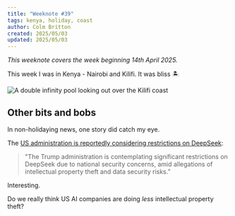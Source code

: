 ```yaml
---
title: "Weeknote #39"
tags: kenya, holiday, coast
author: Colm Britton
created: 2025/05/03
updated: 2025/05/03
---
```


*This weeknote covers the week beginning 14th April 2025.*

This week I was in Kenya - Nairobi and Kilifi. It was bliss 🏝️

![A double infinity pool looking out over the Kilifi coast](/static/images/notes/images/travel/bliss-in-kilifi-resized.jpg)

## Other bits and bobs

In non-holidaying news, one story did catch my eye.

The [US administration is reportedly considering restrictions on DeepSeek](https://aisecret.us/trump-administration-weighing-ban-against-chinas-deepseek/):

> "The Trump administration is contemplating significant restrictions on DeepSeek due to national security concerns, amid allegations of intellectual property theft and data security risks.”

Interesting.

Do we really think US AI companies are doing _less_ intellectual property theft?